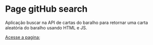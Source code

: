 # Page gitHub search 
Aplicação buscar na API de cartas do baralho para retornar uma carta aleatória do baralho usando HTML e JS.

[Acesse a pagina](https://viniciusdeab.github.io/github-API/);
